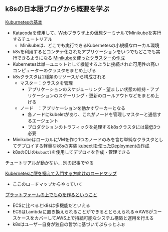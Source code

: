 ## k8sの日本語ブログから概要を学ぶ
[Kuburnetesの基本](https://kubernetes.io/ja/docs/tutorials/kubernetes-basics/)
- Katacodaを使用して、Webブラウザ上の仮想ターミナルでMinikubeを実行するチュートリアル
	- Minikubeは、どこでも実行できるKubernetesの小規模なローカル環境
- k8sを利用するとコンテナ化されたアプリケーションをいつでもどこでも実行できるようになる
[Minikubeを使ったクラスターの作成](https://kubernetes.io/ja/docs/tutorials/kubernetes-basics/create-cluster/cluster-intro/)
- Kubernetesは単一ユニットとして機能するように接続された可用性の高いコンピューターのクラスタをまとめ上げる
- k8sクラスタは2種類のリソースから構成される
	- マスター：クラスタを管理
		- アプリケーションのスケジューリング・望ましい状態の維持・アプリケーションのスケーリング・更新のロールアウトなどをまとめ上げる
	- ノード　：アプリケーションを動かすワーカーとなる
		- 各ノードにkubeletがあり、これがノードを管理しマスターと通信するエージェント
		- プロダクションのトラフィックを処理するk8sクラスタには最低3つ必要
- MinikubeはローカルにVMを作り1つのノードのみを含む単純なクラスタとしてデプロイする軽量なk8sの実装
[kubectlを使ったDeploymentの作成](https://kubernetes.io/ja/docs/tutorials/kubernetes-basics/deploy-app/deploy-intro/)
- k8sのCLIの`kubuctl`を使用してデプロイを作成・管理できる

チュートリアルが動かない...
別の記事でやる

[Kubernetesに腰を据えて入門する方向けのロードマップ](https://qiita.com/riita10069/items/292c90b008e3714ee88b)
- ここのロードマップからやっていく

[プラットフォームの上でものを作るということ](https://toris.io/2019/12/what-i-think-about-when-i-think-about-kubernetes-and-ecs/)
- ECSに比べるとk8sは多機能だといえる
- ECSはLambdaに置き換えられることができるととらえられる⇒AWSがユースケースをカバーしてAWS上で持続可能なシステム構築と運用を行える
- k8sはユーザー自身が独自の哲学に基づいてぷらっとふぉ
